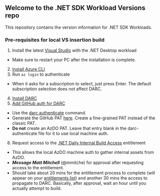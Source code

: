 ## Welcome to the .NET SDK Workload Versions repo

This repository contains the version information for .NET SDK Workloads.

### Pre-requisites for local VS insertion build

1. Install the latest [Visual Studio](https://visualstudio.microsoft.com/downloads/) with the .NET Desktop workload
  - Make sure to restart your PC after the installation is complete.
2. [Install Azure CLI](https://learn.microsoft.com/cli/azure/install-azure-cli-windows#install-or-update)
3. Run `az login` to authenticate
  - When it asks for a subscription to select, just press Enter. The default subscription selection does not affect DARC.
4. [Install DARC](https://github.com/dotnet/arcade/blob/main/Documentation/Darc.md#setting-up-your-darc-client)
5. [Add GitHub auth for DARC](https://github.com/dotnet/arcade/blob/main/Documentation/Darc.md#step-3-set-additional-pats-for-azure-devops-and-github-operations)
  - Use the [darc authenticate](https://github.com/dotnet/arcade/blob/main/Documentation/Darc.md#authenticate) command.
  - Generate the GitHub PAT [here](https://github.com/settings/tokens?type=beta). Create a fine-grained PAT instead of the classic PAT.
  - **Do not** create an AzDO PAT. Leave that entry blank in the darc-authenticate file for it to use local machine auth.
6. Request access to the [.NET Daily Internal Build Access](https://coreidentity.microsoft.com/manage/Entitlement/entitlement/netdailyinte-q2ql) entitlement
  - This allows the local AzDO machine auth to gather internal assets from AzDO.
  - ***Message Matt Mitchell*** (@mmitche) for approval after requesting access to the entitlement.
  - Should take about 20 mins for the entitlement process to complete (will appear on your [entitlements list](https://coreidentity.microsoft.com/manage/entitlement)) and another 30 mins the access to propagate to DARC. Basically, after approval, wait an hour until you actually attempt to build.